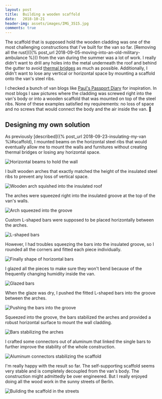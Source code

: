 ```yaml
---
layout: post
title:  Building a wooden scaffold
date:   2018-10-21
header-img: assets/images/IMG_3515.jpg
comments: true
---
```


The scaffold that is supposed hold the wooden cladding was one of the most challenging constructions that I've built for the van so far. [Removing all the rust](({% post_url 2018-09-05-moving-into-an-old-military-ambulance %})) from the van during the summer was a lot of work. I really didn't want to drill any holes into the metal underneath the roof and behind the gutter to avoid [thermal bridges](https://en.wikipedia.org/wiki/Thermal_bridge) as much as possible. Additionally, I didn't want to lose any vertical or horizontal space by mounting a scaffold onto the van's steel ribs.

I checked a bunch of van blogs like [Paul's Passport Diary](https://passport-diary.com/selbstausbau-innenverkleidung-wohnmobil/) for inspiration. In most blogs I saw pictures where the cladding was screwed right into the van's body or into a wooden scaffold that was mounted on top of the steel ribs. None of these examples satisfied my requirements: no loss of space and no screws that would connect the body and the air inside the van. :no_entry_sign:

## Designing my own solution

As previously [described]({% post_url 2018-09-23-insulating-my-van %}#scaffold), I mounted beams on the horizontal steel ribs that would eventually allow me to mount the walls and furnitures without creating thermal bridges or losing any horizontal space.

![Horizontal beams to hold the wall](/assets/images/IMG_3375.jpg)

I built wooden arches that exactly matched the height of the insulated steel ribs to prevent any loss of vertical space.

![Wooden arch squished into the insulated roof](/assets/images/IMG_3343.jpg)

The arches were squeezed right into the insulated groove at the top of the van's walls.

![Arch squeezed into the groove](/assets/images/IMG_3521.jpg)

Custom L-shaped bars were supposed to be placed horizontally between the arches.

![L-shaped bars](/assets/images/IMG_3487.jpg)

However, I had troubles squeezing the bars into the insulated groove, so I rounded all the corners and fitted each piece individually.

![Finally shape of horizontal bars](/assets/images/IMG_3489.jpg)

I glazed all the pieces to make sure they won't bend because of the frequently changing humidity inside the van.

![Glazed bars](/assets/images/IMG_3511.jpg)

When the glaze was dry, I pushed the fitted L-shaped bars into the groove between the arches.

![Pushing the bars into the groove](/assets/images/IMG_3518.jpg)

Squeezed into the groove, the bars stabilized the arches and provided a robust horizontal surface to mount the wall cladding.

![Bars stabilizing the arches](/assets/images/IMG_3515.jpg)

I crafted some connectors out of aluminum that linked the single bars to further improve the stability of the whole construction.

![Aluminum connectors stabilizing the scaffold](/assets/images/IMG_3517.jpg)

I'm really happy with the result so far. The self-supporting scaffold seems very stable and is completely decoupled from the van's body. The construction might admittedly be over engineered. But I really enjoyed doing all the wood work in the sunny streets of Berlin.

![Building the scaffold in the streets](/assets/images/IMG_3485.jpg)
